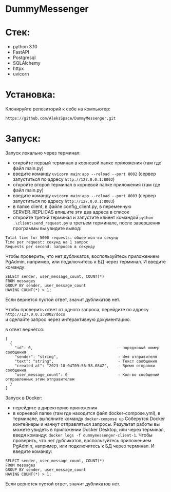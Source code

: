 # DummyMessenger

# Стек:
 - python 3.10
 - FastAPI
 - Postgresql
 - SQLAlchemy
 - httpx
 - uvicorn

# Установка:

Клонируйте репозиторий к себе на компьютер:  

`
https://github.com/AleksSpace/DummyMessenger.git
`

# Запуск:
Запуск локально через терминал:
 - откройте первый терминал в корневой папке приложения (там где файл main.py)
 - введите команду ``` uvicorn main:app --reload --port 8002 ``` (сервер запуститься по адресу ` http://127.0.0.1:8002 `)
 - откройте второй терминал в корневой папке приложения (там где файл main.py)
 - введите команду ``` uvicorn main:app --reload --port 8003 ``` (сервер запуститься по адресу ` http://127.0.0.1:8003 `)
 - в папке client, в файле config_client.py, в переменную SERVER_REPLICAS впишите эти два адреса в список
 - откройте третий терминал и запустите клиент командой ``` python .\client\send_request.py ```
в третьем терминале, после завершения программы вы увидите вывод:
```
Total time for 5000 requests: общее кол-во секунд
Time per request: секунд на 1 запрос           
Requests per second: запросов в секунду
```
Чтобы проверить, что нет дубликатов, воспользуйтесь приложением PgAdmin, например, или подключитесь к БД через терминал.
И введите команду:
```
SELECT sender, user_message_count, COUNT(*)
FROM messages
GROUP BY sender, user_message_count
HAVING COUNT(*) > 1;
```
Если вернется пустой ответ, значит дубликатов нет.

Чтобы проверить ответ от одного запроса, перейдите по адресу ` http://127.0.0.1:8002/docs `  
и сделайте запрос через интерактивную документацию.

в ответ вернётся:
```
[
  {
    "id": 0,                                     - порядковый номер сообщения
    "sender": "string",                          - Имя отправителя
    "text": "string",                            - Текст сообщения
    "created_at": "2023-10-04T09:56:58.084Z",    - Время отправки сообщения
    "user_message_count": 0                      - Кол-во сообщений отправленных этим отправителем
  }
]
```

Запуск в Docker:
- перейдите в директорию приложения
- в корневой папке (там где находится файл docker-compose.yml), в терминале, выполните команду ``` docker-compose up ```
Соберутся Docker контейнеры и начнут отправляться запросы.
Результат работы вы можете увидеть в приложении Docker Desktop, или через терминал, введя команду:
``` docker logs -f dummymessenger-client-1 ```.
Чтобы проверить, что нет дубликатов, воспользуйтесь приложением PgAdmin, например, или подключитесь к БД через терминал.
И введите команду:
```
SELECT sender, user_message_count, COUNT(*)
FROM messages
GROUP BY sender, user_message_count
HAVING COUNT(*) > 1;
```
Если вернется пустой ответ, значит дубликатов нет.
